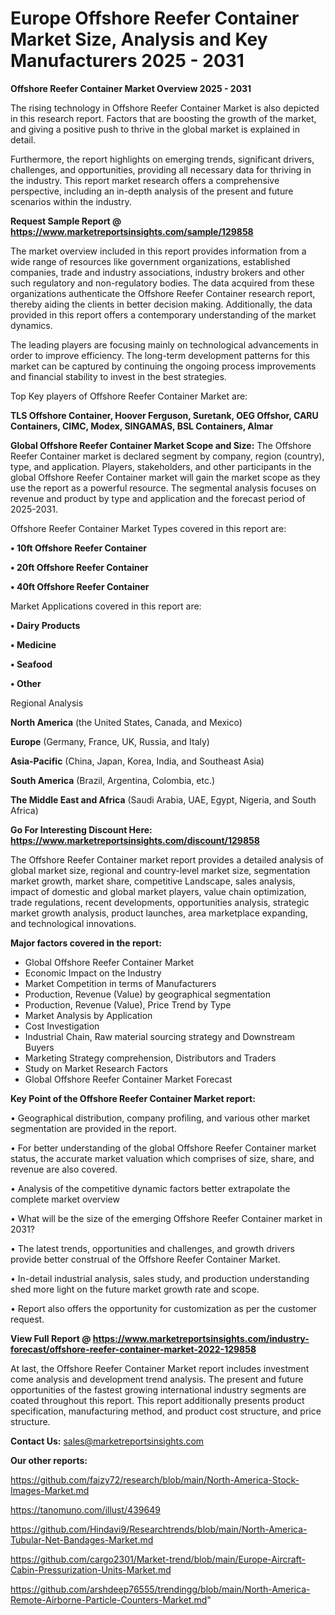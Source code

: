 # Europe Offshore Reefer Container Market Size, Analysis and Key Manufacturers 2025 - 2031

<Strong> Offshore Reefer Container Market Overview 2025 - 2031</strong>

The rising technology in Offshore Reefer Container Market is also depicted in this research report. Factors that are boosting the growth of the market, and giving a positive push to thrive in the global market is explained in detail.

Furthermore, the report highlights on emerging trends, significant drivers, challenges, and opportunities, providing all necessary data for thriving in the industry. This report market research offers a comprehensive perspective, including an in-depth analysis of the present and future scenarios within the industry.

<strong>Request Sample Report @ <a href=https://www.marketreportsinsights.com/sample/129858>https://www.marketreportsinsights.com/sample/129858</a></strong>

The market overview included in this report provides information from a wide range of resources like government organizations, established companies, trade and industry associations, industry brokers and other such regulatory and non-regulatory bodies. The data acquired from these organizations authenticate the Offshore Reefer Container research report, thereby aiding the clients in better decision making. Additionally, the data provided in this report offers a contemporary understanding of the market dynamics.

The leading players are focusing mainly on technological advancements in order to improve efficiency. The long-term development patterns for this market can be captured by continuing the ongoing process improvements and financial stability to invest in the best strategies.

Top Key players of Offshore Reefer Container Market are:

<strong>TLS Offshore Container, Hoover Ferguson, Suretank, OEG Offshor, CARU Containers, CIMC, Modex, SINGAMAS, BSL Containers, Almar</strong>

<strong><b>Global Offshore Reefer Container Market Scope and Size:</b></strong>
The Offshore Reefer Container market is declared segment by company, region (country), type, and application. Players, stakeholders, and other participants in the global Offshore Reefer Container market will gain the market scope as they use the report as a powerful resource. The segmental analysis focuses on revenue and product by type and application and the forecast period of 2025-2031.

Offshore Reefer Container Market Types covered in this report are:

<strong>• 10ft Offshore Reefer Container

• 20ft Offshore Reefer Container

• 40ft Offshore Reefer Container</strong>

Market Applications covered in this report are:

<strong>• Dairy Products

• Medicine

• Seafood

• Other</strong> 

Regional Analysis

<strong>North America</strong> (the United States, Canada, and Mexico)

<strong>Europe</strong> (Germany, France, UK, Russia, and Italy)

<strong>Asia-Pacific</strong> (China, Japan, Korea, India, and Southeast Asia)

<strong>South America</strong> (Brazil, Argentina, Colombia, etc.)

<strong>The Middle East and Africa</strong> (Saudi Arabia, UAE, Egypt, Nigeria, and South Africa)

<strong>Go For Interesting Discount Here: <a href=https://www.marketreportsinsights.com/discount/129858>https://www.marketreportsinsights.com/discount/129858</a></strong>

The Offshore Reefer Container market report provides a detailed analysis of global market size, regional and country-level market size, segmentation market growth, market share, competitive Landscape, sales analysis, impact of domestic and global market players, value chain optimization, trade regulations, recent developments, opportunities analysis, strategic market growth analysis, product launches, area marketplace expanding, and technological innovations.

<strong><b>Major factors covered in the report:</b></strong>
<ul>
  <li>Global Offshore Reefer Container Market </li>
  <li>Economic Impact on the Industry</li>
  <li>Market Competition in terms of Manufacturers</li>
  <li>Production, Revenue (Value) by geographical segmentation</li>
  <li>Production, Revenue (Value), Price Trend by Type</li>
  <li>Market Analysis by Application</li>
  <li>Cost Investigation</li>
  <li>Industrial Chain, Raw material sourcing strategy and Downstream Buyers</li>
  <li>Marketing Strategy comprehension, Distributors and Traders</li>
  <li>Study on Market Research Factors</li>
  <li>Global Offshore Reefer Container Market Forecast</li>
</ul>

<strong><b>Key Point of the Offshore Reefer Container Market report:</b></strong>

• Geographical distribution, company profiling, and various other market segmentation are provided in the report.

• For better understanding of the global Offshore Reefer Container market status, the accurate market valuation which comprises of size, share, and revenue are also covered.

• Analysis of the competitive dynamic factors better extrapolate the complete market overview

• What will be the size of the emerging Offshore Reefer Container market in 2031?

• The latest trends, opportunities and challenges, and growth drivers provide better construal of the Offshore Reefer Container Market.

• In-detail industrial analysis, sales study, and production understanding shed more light on the future market growth rate and scope.

• Report also offers the opportunity for customization as per the customer request.

<strong><b>View Full Report @ <a href=https://www.marketreportsinsights.com/industry-forecast/offshore-reefer-container-market-2022-129858>https://www.marketreportsinsights.com/industry-forecast/offshore-reefer-container-market-2022-129858</a></b></strong>


At last, the Offshore Reefer Container Market report includes investment come analysis and development trend analysis. The present and future opportunities of the fastest growing international industry segments are coated throughout this report. This report additionally presents product specification, manufacturing method, and product cost structure, and price structure.

<strong>Contact Us:</strong>
sales@marketreportsinsights.com

<strong>Our other reports:</strong>

<a href=https://github.com/faizy72/research/blob/main/North-America-Stock-Images-Market.md>https://github.com/faizy72/research/blob/main/North-America-Stock-Images-Market.md</a>

<a href=https://tanomuno.com/illust/439649>https://tanomuno.com/illust/439649</a>

<a href=https://github.com/Hindavi9/Researchtrends/blob/main/North-America-Tubular-Net-Bandages-Market.md>https://github.com/Hindavi9/Researchtrends/blob/main/North-America-Tubular-Net-Bandages-Market.md</a>

<a href=https://github.com/cargo2301/Market-trend/blob/main/Europe-Aircraft-Cabin-Pressurization-Units-Market.md>https://github.com/cargo2301/Market-trend/blob/main/Europe-Aircraft-Cabin-Pressurization-Units-Market.md</a>

<a href=https://github.com/arshdeep76555/trendingg/blob/main/North-America-Remote-Airborne-Particle-Counters-Market.md>https://github.com/arshdeep76555/trendingg/blob/main/North-America-Remote-Airborne-Particle-Counters-Market.md</a>"
